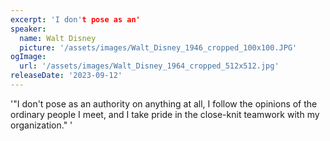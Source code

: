 ```yaml
---
excerpt: 'I don't pose as an'
speaker:
  name: Walt Disney
  picture: '/assets/images/Walt_Disney_1946_cropped_100x100.JPG'
ogImage:
  url: '/assets/images/Walt_Disney_1964_cropped_512x512.jpg'
releaseDate: '2023-09-12'
---
```


'"I don't pose as an authority on anything at all, I follow the opinions of the ordinary people I meet, and I take pride in the close-knit teamwork with my organization."'
